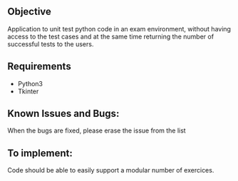 ## Objective

Application to unit test python code in an exam environment, without having access to the test cases and at the same time returning the number of successful tests to the users.



## Requirements

<ul>
    <li> Python3
    <li> Tkinter
</ul>


## Known Issues and Bugs:

When the bugs are fixed, please erase the issue from the list


## To implement:

Code should be able to easily support a modular number of exercices.